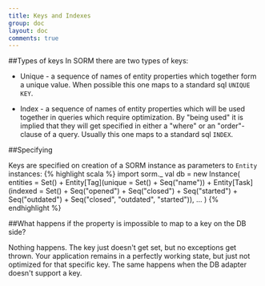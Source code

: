 ```yaml
---
title: Keys and Indexes
group: doc
layout: doc
comments: true
---
```


##Types of keys
In SORM there are two types of keys:

* Unique - a sequence of names of entity properties which together form a unique value. When possible this one maps to a standard sql `UNIQUE KEY`.

* Index - a sequence of names of entity properties which will be used together in queries which require optimization. By "being used" it is implied that they will get specified in either a "where" or an "order"-clause of a query. Usually this one maps to a standard sql `INDEX`.


##Specifying

Keys are specified on creation of a SORM instance as parameters to `Entity` instances: 
{% highlight scala %}
import sorm._
val db 
  = new Instance(
      entities
        = Set() +
          Entity[Tag](unique = Set() + Seq("name")) +
          Entity[Task](indexed = Set() + Seq("opened") + Seq("closed") + Seq("started") + Seq("outdated") + Seq("closed", "outdated", "started")),
        ...
    )
{% endhighlight %}

##What happens if the property is impossible to map to a key on the DB side?

Nothing happens. The key just doesn't get set, but no exceptions get thrown. Your application remains in a perfectly working state, but just not optimized for that specific key. The same happens when the DB adapter doesn't support a key.
